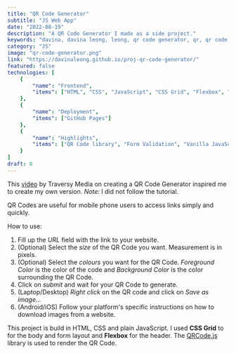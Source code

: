 ```yaml
---
title: "QR Code Generator"
subtitle: "JS Web App"
date: "2022-08-19"
description: "A QR Code Generator I made as a side project."
keywords: "davina, davina leong, leong, qr code generator, qr, qr code, generator"
category: "JS"
image: "qr-code-generator.png"
link: "https://davinaleong.github.io/proj-qr-code-generator/"
featured: false
technologies: [
    {
        "name": "Frontend",
        "items": ["HTML", "CSS", "JavaScript", "CSS Grid", "Flexbox", "QRCode.js"]
    },
    {
        "name": "Deployment",
        "items": ["GitHub Pages"]
    },
    {
        "name": "Highlights",
        "items": ["QR Code library", "Form Validation", "Vanilla JavaScript"]
    }
]
draft: 0
---
```


This [video](https://www.youtube.com/watch?v=qNiUlml9MDk) by Traversy Media on creating a QR Code Generator inspired me to create my own version. *Note:* I did not follow the tutorial.

QR Codes are useful for mobile phone users to access links simply and quickly.

How to use:

1. Fill up the *URL* field with the link to your website.
1. (Optional) Select the *size* of the QR Code you want. Measurement is in pixels.
1. (Optional) Select the *colours* you want for the QR Code. *Foreground Color* is the color of the code and *Background Color* is the color surrounding the QR Code.
1. Click on *submit* and wait for your QR Code to generate.
1. (Laptop/Desktop) *Right click* on the QR code and click on *Save as image...*
1. (Android/iOS) Follow your platform's specific instructions on how to download images from a website.

This project is build in HTML, CSS and plain JavaScript. I used **CSS Grid** to for the body and form layout and **Flexbox** for the header. The [QRCode.js](https://github.com/davidshimjs/qrcodejs) library is used to render the QR Code.